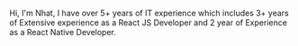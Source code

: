Hi, I'm Nhat,
I have over 5+ years of IT experience which includes 3+ years of Extensive experience as a React JS Developer and 2 year of Experience as a React Native Developer.
